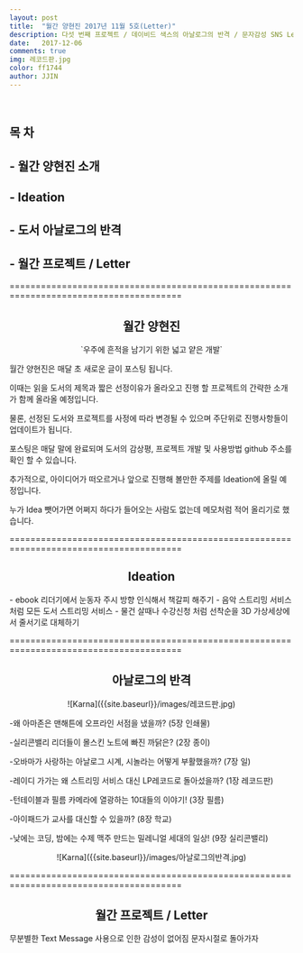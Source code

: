 ```yaml
---
layout: post
title:  "월간 양현진 2017년 11월 5호(Letter)"
description: 다섯 번째 프로젝트 / 데이비드 색스의 아날로그의 반격 / 문자감성 SNS Letter
date:   2017-12-06
comments: true
img: 레코드판.jpg
color: ff1744
author: JJIN
---
```

<br>
<h2>목 차 </h2>
<h2>- 월간 양현진 소개</h2>
<h2>- Ideation</h2>
<h2>- 도서 아날로그의 반격</h2>
<h2>- 월간 프로젝트 / Letter</h2>

=======================================================================================
<br>
<div style="text-align:center" markdown="1">
<h2>월간 양현진</h2>
`우주에 흔적을 남기기 위한 넓고 얕은 개발`
</div>

월간 양현진은 매달 초 새로운 글이 포스팅 됩니다.

이때는 읽을 도서의 제목과 짧은 선정이유가 올라오고 진행 할 프로젝트의 간략한 소개가 함께 올라올 예정입니다.

물론, 선정된 도서와 프로젝트를 사정에 따라 변경될 수 있으며 주단위로 진행사항들이 업데이트가 됩니다.

포스팅은 매달 말에 완료되며 도서의 감상평, 프로젝트 개발 및 사용방법 github 주소를 확인 할 수 있습니다.

추가적으로, 아이디어가 떠오르거나 앞으로 진행해 볼만한 주제를 Ideation에 올릴 예정입니다.

누가 Idea 뺏어가면 어쩌지 하다가 들어오는 사람도 없는데 메모처럼 적어 올리기로 했습니다.

=======================================================================================
<br>
<div style="text-align:center" markdown="1">
<h2>Ideation</h2>
</div>
 - ebook 리더기에서 눈동자 주시 방향 인식해서 책갈피 해주기
 - 음악 스트리밍 서비스 처럼 모든 도서 스트리밍 서비스
 - 물건 살때나 수강신청 처럼 선착순을 3D 가상세상에서 줄서기로 대체하기

=======================================================================================
<br>
<div style="text-align:center" markdown="1">
<h2>아날로그의 반격</h2>
</div>
<div style="text-align:center" markdown="1">
![Karna]({{site.baseurl}}/images/레코드판.jpg)
</div>

-왜 아마존은 맨해튼에 오프라인 서점을 냈을까? (5장 인쇄물)

-실리콘밸리 리더들이 몰스킨 노트에 빠진 까닭은? (2장 종이)

-오바마가 사랑하는 아날로그 시계, 시놀라는 어떻게 부활했을까? (7장 일)

-레이디 가가는 왜 스트리밍 서비스 대신 LP레코드로 돌아섰을까? (1장 레코드판)

-턴테이블과 필름 카메라에 열광하는 10대들의 이야기! (3장 필름) 

-아이패드가 교사를 대신할 수 있을까? (8장 학교)

-낮에는 코딩, 밤에는 수제 맥주 만드는 밀레니얼 세대의 일상! (9장 실리콘밸리)

<div style="text-align:center" markdown="1">
![Karna]({{site.baseurl}}/images/아날로그의반격.jpg)
</div>

=======================================================================================
<br>
<div style="text-align:center" markdown="1">
<h2>월간 프로젝트 / Letter</h2>
</div>

무분별한 Text Message 사용으로 인한 감성이 없어짐 문자시절로 돌아가자
